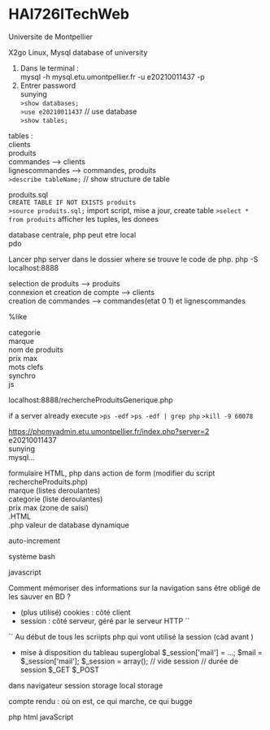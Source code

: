 # HAI726ITechWeb
Universite de Montpellier

X2go Linux, Mysql database of university 

1. Dans le terminal :  
    mysql -h mysql.etu.umontpellier.fr -u e20210011437 -p
2. Entrer password  
    sunying   
`>show databases;`  
`>use e20210011437` // use database  
`>show tables;`

tables :  
clients  
produits  
commandes --> clients  
lignescommandes --> commandes, produits  
`>describe tableName;` // show structure de table  

produits.sql  
`CREATE TABLE IF NOT EXISTS produits`  
`>source produits.sql;` import script, mise a jour, create table
`>select * from produits` afficher les tuples, les donees

database centrale, php peut etre local  
pdo  

Lancer php server dans le dossier where se trouve le code de php. 
php -S localhost:8888  

selection de produits --> produits  
connexion et creation de compte --> clients  
creation de commandes --> commandes(etat 0 1) et lignescommandes  

%like  

categorie  
marque  
nom de produits  
prix max  
mots clefs  
synchro  
js  

localhost:8888/rechercheProduitsGenerique.php

if a server already execute
`>ps -edf`
`>ps -edf | grep php`
`>kill -9 60078`

https://phpmyadmin.etu.umontpellier.fr/index.php?server=2  
e20210011437  
sunying  
mysql...

formulaire HTML, php dans action de form (modifier du script rechercheProduits.php)  
    marque (listes deroulantes)  
    categorie (liste deroulantes)  
    prix max (zone de saisi)  
.HTML  
.php valeur de database dynamique   

 auto-increment

système
 bash 

 javascript

Comment mémoriser des informations sur la navigation sans être obligé de les sauver en BD ? 
- (plus utilisé) cookies : côté client
- session : côté serveur, géré par le serveur HTTP
``
<?php session_start();?>
``
Au début de tous les scriipts php qui vont utilisé la session (càd avant <html>)

- mise à disposition du tableau superglobal
$_session['mail'] = ...; 
$mail = $_session['mail']; 
$_session = array(); // vide session
// durée de session
$_GET 
$_POST

dans navigateur 
session storage
local storage

compte rendu :
où on est, ce qui marche, ce qui bugge 

php html javaScript

